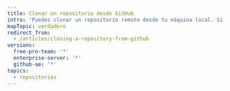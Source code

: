 ```yaml
---
title: Clonar un repositorio desde GitHub
intro: 'Puedes clonar un repositorio remoto desde tu máquina local. Si encuentras errores, existen algunas soluciones de problemas comunes.'
mapTopic: verdadero
redirect_from:
  - /articles/cloning-a-repository-from-github
versions:
  free-pro-team: '*'
  enterprise-server: '*'
  github-ae: '*'
topics:
  - repositories
---
```


